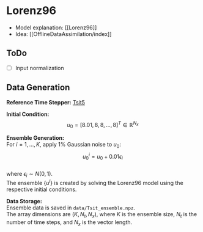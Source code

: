 # Lorenz96

- Model explanation: [[Lorenz96]]
- Idea: [[OfflineDataAssimilation/index]]

## ToDo

- [ ] Input normalization


## Data Generation

**Reference Time Stepper:** [Tsit5](https://www.sciencedirect.com/science/article/pii/S0898122111004706)

**Initial Condition:**  
$$u_0 = [8.01, 8, 8, \ldots, 8]^T \in \mathbb{R}^{N_x}$$

**Ensemble Generation:**  
For $i = 1, \ldots, K$, apply 1% Gaussian noise to $u_0$:  
$$u_0^i = u_0 + 0.01 \epsilon_i$$  
where $\epsilon_i \sim N(0, 1)$.  
The ensemble $\{u^i\}$ is created by solving the Lorenz96 model using the respective initial conditions.

**Data Storage:**  
Ensemble data is saved in `data/Tsit_ensemble.npz`.  
The array dimensions are $(K, N_t, N_x)$, where $K$ is the ensemble size, $N_t$ is the number of time steps, and $N_x$ is the vector length.